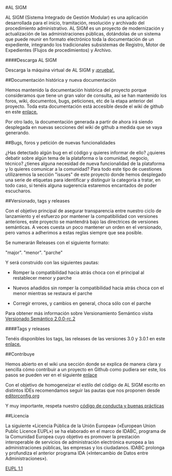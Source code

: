 #AL SIGM

AL SIGM (Sistema Integrado de Gestión Modular) es una aplicación desarrollada para el inicio, tramitación, resolución y archivado del procedimiento administrativo. AL SIGM es un proyecto de modernización y actualización de las administraciones públicas, dotándolas de un sistema que puede reunir en formato electrónico toda la documentación de un expediente, integrando los tradicionales subsistemas de Registro, Motor de Expedientes (Flujos de procedimientos) y Archivo.

####Descarga AL SIGM

Descarga la máquina virtual de AL SIGM y <a href="https://github.com/Cenatic/alsigm/releases" target="_new">¡prueba!.</a>

##Documentación histórica y nueva documentación

Hemos mantenido la documentación histórica del proyecto porque consideramos que tiene un gran valor de consulta, así se han mantenido los foros, wiki, documentos, bugs, peticiones, etc de la etapa anterior del proyecto. Toda esta documentación está accesible desde el wiki de github en este <a href="https://github.com/Cenatic/alsigm/wiki/Hist%C3%B3rico-de-documentaci%C3%B3n,-bugs-e-incidencias-de-AL-SIGM" target="_new">enlace.</a>

Por otro lado, la documentación generada a partir de ahora irá siendo desplegada en nuevas secciones del wiki de github a medida que se vaya generando.

##Bugs, foros y petición de nuevas funcionalidades

¿Has detectado algún bug en el código y quieres informar de ello? ¿quieres debatir sobre algún tema de la plataforma o la comunidad, negocio, técnico? ¿tienes alguna necesidad de nueva funcionalidad de la plataforma y lo quieres comunicar a la comunidad? Para todo este tipo de cuestiones utilizaremos la sección "issues" de este proyecto donde hemos desplegado una serie de etiquetas para identificar y distinguir la categoría a tratar, en todo caso, si tenéis alguna sugerencia estaremos encantados de poder escucharos.

##Versionado, tags y releases

Con el objetivo principal de asegurar transparencia entre nuestro ciclo de lanzamiento y el esfuerzo por mantener la compatibilidad con versiones anteriores, este proyecto se mantendrá bajo las directrices de versiones semánticas. A veces cuesta un poco mantener un orden en el versionado, pero vamos a adherimos a estas reglas siempre que sea posible.

Se numerarán Releases con el siguiente formato:

"major". "menor". "parche"

Y será construido con las siguientes pautas:

* Romper la compatibilidad hacia atrás choca con el principal al restablecer menor y parche

* Nuevos añadidos sin romper la compatibilidad hacia atrás choca con el menor mientras se restaura el parche

* Corregir errores, y cambios en general, choca sólo con el parche

Para obtener más información sobre Versionamiento Semántico visita <a href="http://semver.org/lang/es/" target="_new">Versionado Semántico 2.0.0-rc.2</a>

####Tags y releases

Tenéis disponibles los tags, las releases de las versiones 3.0 y 3.0.1 en este <a href="https://github.com/Cenatic/alsigm/releases" target="_new">enlace.</a>

##Contribuye

Hemos abierto en el wiki una sección donde se explica de manera clara y sencilla cómo contribuir a un proyecto en Github como pudiera ser este, los pasos se pueden ver en el siguiente <a href="https://github.com/Cenatic/alsigm/wiki/Contribuye" target="_new">enlace</a>

Con el objetivo de homogeneizar el estilo del código de AL SIGM escrito en distintos IDEs recomendamos seguir las pautas que nos proponen desde <a href="editorconfig.org" target="_new">editorconfig.org</a>

Y muy importante, respeta nuestro <a href="https://github.com/Cenatic/alsigm/wiki/C%C3%B3digo-conducta" target="_new">código de conducta y buenas prácticas</a>

##Licencia

La siguiente «Licencia Pública de la Unión Europea» («European Union Public Licence EUPL») se ha elaborado en el marco de IDABC, programa de la Comunidad Europea cuyo objetivo es promover la prestación interoperable de servicios de administración electrónica europea a las administraciones públicas, las empresas y los ciudadanos. IDABC prolonga y profundiza el anterior programa IDA («Intercambio de Datos entre Administraciones»). 

<a href="https://joinup.ec.europa.eu/system/files/ES/EUPL%20v.1.1%20-%20Licencia.pdf" target="_new">EUPL 1.1</a>

